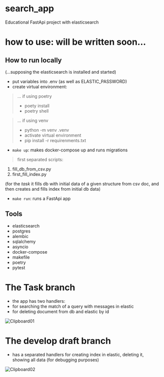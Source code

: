 # search_app
Educational FastApi project with elasticsearch

# how to use: will be written soon...


## How to run locally
(...supposing the elasticsearch is installed and started)
- put variables into .env (as well as ELASTIC_PASSWORD)
- create virtual environment:
>... if using poetry
> - poety install
> - poetry shell

>... if using venv
> - python -m venv .venv
> - activate virtual environment
> - pip install -r requirenments.txt

- `make up`: makes docker-compose up and runs migrations

> first separated scripts: 
1. fill_db_from_csv.py
2. first_fill_index.py

(for the *task* it fills db with 
initial data of a given structure from csv doc, and then creates and fills index from initial db data)
- `make run`: runs a FastApi app


## Tools
- elasticsearch
- postgres
- alembic
- sqlalchemy
- asyncio
- docker-compose
- makefile
- poetry
- pytest

# The Task branch
- the app has two handlers: 
- for searching the match of a query with messages in elastic
- for deleting document from db and elastic by id

![Clipboard01](https://user-images.githubusercontent.com/8655093/202918040-709cc06c-d10f-427c-84d2-2d180ae005f8.jpg)

# The develop draft branch
- has a separated handlers for creating index in elastic, deleting it, showing all data (for debugging purposes)


![Clipboard02](https://user-images.githubusercontent.com/8655093/202918161-97245239-44cc-4976-ae86-a3c70c0bf7af.jpg)

